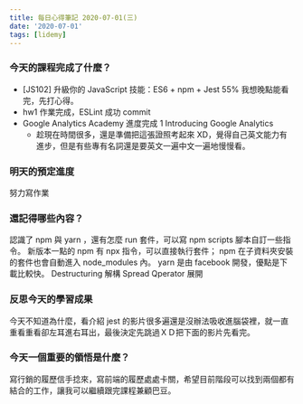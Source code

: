 ```yaml
---
title: 每日心得筆記 2020-07-01(三)
date: '2020-07-01'
tags: [lidemy]
---
```


### 今天的課程完成了什麼？

- [JS102] 升級你的 JavaScript 技能：ES6 + npm + Jest 55%
  我想晚點能看完，先打心得。
- hw1 作業完成，ESLint 成功 commit
- Google Analytics Academy 進度完成 1 Introducing Google Analytics
  - 趁現在時間很多，還是準備把這張證照考起來 XD，覺得自己英文能力有進步，但是有些專有名詞還是要英文一遍中文一遍地慢慢看。

### 明天的預定進度

努力寫作業

### 還記得哪些內容？

認識了 npm 與 yarn ，還有怎麼 run 套件，可以寫 npm scripts 腳本自訂一些指令。
新版本一點的 npm 有 npx 指令，可以直接執行套件； npm 在子資料夾安裝的套件也會自動進入 node_modules 內。
yarn 是由 facebook 開發，優點是下載比較快。
Destructuring 解構
Spread Qperator 展開

### 反思今天的學習成果

今天不知道為什麼，看介紹 jest 的影片很多遍還是沒辦法吸收進腦袋裡，就一直重看重看卻左耳進右耳出，最後決定先跳過ＸＤ把下面的影片先看完。

### 今天一個重要的領悟是什麼？

寫行銷的履歷信手捻來，寫前端的履歷處處卡關，希望目前階段可以找到兩個都有結合的工作，讓我可以繼續跟完課程兼顧巴豆。
